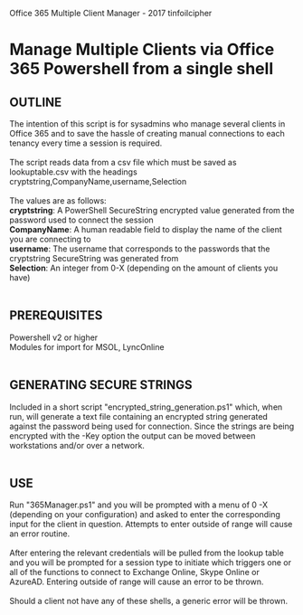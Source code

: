 Office 365 Multiple Client Manager - 2017 tinfoilcipher
# Manage Multiple Clients via Office 365 Powershell from a single shell

## OUTLINE</br>
The intention of this script is for sysadmins who manage several clients in Office 365 and to save the hassle of creating
manual connections to each tenancy every time a session is required.</br>
</br>
The script reads data from a csv file which must be saved as lookuptable.csv with the headings</br>
cryptstring,CompanyName,username,Selection</br>
</br>
The values are as follows:</br>
**cryptstring**: A PowerShell SecureString encrypted value generated from the password used to connect the session</br>
**CompanyName**: A human readable field to display the name of the client you are connecting to</br>
**username**: The username that corresponds to the passwords that the cryptstring SecureString was generated from</br>
**Selection**: An integer from 0-X (depending on the amount of clients you have)</br>
</br>
## PREREQUISITES</br>
Powershell v2 or higher</br>
Modules for import for MSOL, LyncOnline</br>
</br>
## GENERATING SECURE STRINGS</br>
Included in a short script "encrypted_string_generation.ps1" which, when run, will generate a text file containing an encrypted
string generated against the password being used for connection. Since the strings are being encrypted with the -Key option the
output can be moved between workstations and/or over a network.</br>
</br>
## USE</br>
Run "365Manager.ps1" and you will be prompted with a menu of 0 -X (depending on your configuration) and asked to enter the
corresponding input for the client in question. Attempts to enter outside of range will cause an error routine.</br>
</br>
After entering the relevant credentials will be pulled from the lookup table and you will be prompted for a session type to
initiate which triggers one or all of the functions to connect to Exchange Online, Skype Online or AzureAD. Entering outside of
range will cause an error to be thrown.</br>
</br>
Should a client not have any of these shells, a generic error will be thrown.</br>
